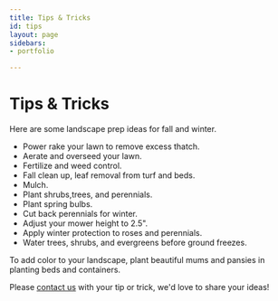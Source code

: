 ```yaml
---
title: Tips & Tricks
id: tips
layout: page
sidebars:
- portfolio

---
```

# Tips & Tricks

Here are some landscape prep ideas for fall and winter.

* Power rake your lawn to remove excess thatch.
* Aerate and overseed your lawn.
* Fertilize and weed control.
* Fall clean up, leaf removal from turf and beds.
* Mulch.
* Plant shrubs,trees, and perennials.
* Plant spring bulbs.
* Cut back perennials for winter.
* Adjust your mower height to 2.5".
* Apply winter protection to roses and perennials.
* Water trees, shrubs, and evergreens before ground freezes.

To add color to your landscape, plant beautiful mums and pansies in planting beds and containers.

Please [contact us](/contact) with your tip or trick, we'd love to share your ideas!